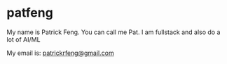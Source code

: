 # patfeng
My name is Patrick Feng. You can call me Pat.
I am fullstack and also do a lot of AI/ML

My email is: patrickrfeng@gmail.com
